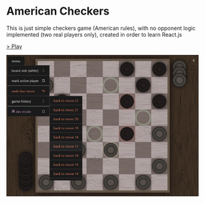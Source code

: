 # American Checkers

This is just simple checkers game (American rules), with no opponent logic implemented (two real players only), created in order to learn React.js

[> Play](https://crydy.github.io/checkers-css/)

![Screenshot](screenshots/main.png)
